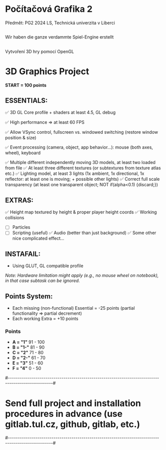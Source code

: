 # Počítačová Grafika 2

Předmět: PG2 2024 LS, Technická univerzita v Liberci

##

Wir haben die ganze verdammte Spiel-Engine erstellt

##

Vytvoření 3D hry pomocí OpenGL

# 3D Graphics Project

**START = 100 points**

## ESSENTIALS:
✅ 3D GL Core profile + shaders at least 4.5, GL debug

✅ High performance => at least 60 FPS

✅ Allow VSync control, fullscreen vs. windowed switching (restore window position & size)

✅ Event processing (camera, object, app behavior...): mouse (both axes, wheel), keyboard

✅ Multiple different independently moving 3D models, at least two loaded from file
✅ At least three different textures (or subtextures from texture atlas etc.)
✅ Lighting model, at least 3 lights (1x ambient, 1x directional, 1x reflector: at least one is moving; + possible other lights)
✅ Correct full scale transparency (at least one transparent object; NOT if(alpha<0.1) {discard;})

## EXTRAS:
✅ Height map textured by height & proper player height coords
✅ Working collisions
- [ ] Particles
- [ ] Scripting (useful)
✅ Audio (better than just background)
✅ Some other nice complicated effect...

## INSTAFAIL:
- Using GLUT, GL compatible profile

*Note: Hardware limitation might apply (e.g., no mouse wheel on notebook), in that case subtask can be ignored.*

## Points System:
- Each missing (non-functional) Essential = -25 points (partial functionality => partial decrement)
- Each working Extra = +10 points

### Points  
- **A = "1"**     91 - 100
- **B = "1-"**    81 - 90
- **C = "2"**     71 - 80
- **D = "2-"**    61 - 70
- **E = "3"**     51 - 60
- **F = "4"**     0 - 50

#----------------------------------------------------------------------------------------------------#
# Send full project and installation procedures in advance (use gitlab.tul.cz, github, gitlab, etc.) #
#----------------------------------------------------------------------------------------------------#
